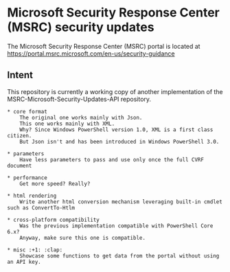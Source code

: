 Microsoft Security Response Center (MSRC) security updates
==========================================================

The Microsoft Security Response Center (MSRC) portal is located at https://portal.msrc.microsoft.com/en-us/security-guidance

<a name="Intent"/>

## Intent

This repository is currently a working copy of another implementation of the MSRC-Microsoft-Security-Updates-API repository.

    * core format
        The original one works mainly with Json.
        This one works mainly with XML.
        Why? Since Windows PowerShell version 1.0, XML is a first class citizen.
        But Json isn't and has been introduced in Windows PowerShell 3.0.

    * parameters
        Have less parameters to pass and use only once the full CVRF document

    * performance
        Get more speed? Really?

    * html rendering
        Write another html conversion mechanism leveraging built-in cmdlet such as ConvertTo-Htlm

    * cross-platform compatibility
        Was the previous implementation compatible with PowerShell Core 6.x?
        Anyway, make sure this one is compatible.

    * misc :+1: :clap:
        Showcase some functions to get data from the portal without using an API key.



